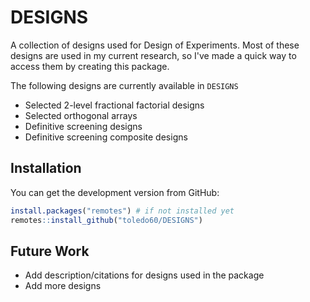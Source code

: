 # DESIGNS

A collection of designs used for Design of Experiments. Most of these designs are used in my current research, so I've made a quick way to access them by creating this package.

The following designs are currently available in `DESIGNS`

- Selected 2-level fractional factorial designs
- Selected orthogonal arrays
- Definitive screening designs
- Definitive screening composite designs

## Installation

You can get the development version from GitHub:

``` r
install.packages("remotes") # if not installed yet
remotes::install_github("toledo60/DESIGNS")
```

## Future Work

- Add description/citations for designs used in the package
- Add more designs


